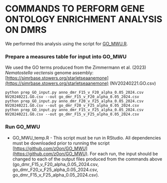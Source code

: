 # COMMANDS TO PERFORM GENE ONTOLOGY ENRICHMENT ANALYSIS ON DMRS
We performed this analysis using the script for [GO_MWU.R](https://github.com/z0on/GO_MWU).

### Prepare a measures table for input into GO_MWU
We used the GO terms produced from the Zimmermann et al. (2023) _Nematostella vectensis_ genome assembly: [https://simrbase.stowers.org/starletseaanemone](https://simrbase.stowers.org/starletseaanemone) (NV20240221.GO.csv)
```
python prep_GO_input.py anno_dmr_F15_v_F20_alpha_0.05_2024.csv NV20240221.GO.csv --out go_dmr_F15_v_F20_alpha_0.05_2024.csv
python prep_GO_input.py anno_dmr_F20_v_F25_alpha_0.05_2024.csv NV20240221.GO.csv --out go_dmr_F20_v_F25_alpha_0.05_2024.csv
python prep_GO_input.py anno_dmr_F15_v_F25_alpha_0.05_2024.csv NV20240221.GO.csv --out go_dmr_F15_v_F25_alpha_0.05_2024.csv
```

### Run GO_MWU
* GO_MWU_temp.R - This script must be run in RStudio. All dependencies must be downloaded prior to running the script [https://github.com/z0on/GO_MWU](https://github.com/z0on/GO_MWU). For each run, the input should be changed to each of the output files produced from the commands above (go_dmr_F15_v_F20_alpha_0.05_2024.csv, go_dmr_F20_v_F25_alpha_0.05_2024.csv, go_dmr_F15_v_F25_alpha_0.05_2024.csv).
